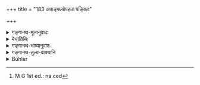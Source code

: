 +++
title = "183 अपाङ्क्त्योपहता पङ्क्तिः"

+++

<details><summary>गङ्गानथ-मूलानुवादः</summary>

Now listen to the full description of those chief of twice-born men, the sanctifiers of company, by which best of the twice-born a company defiled by men unworthy of company becomes purified.—(183)
</details>

<details><summary>मेधातिथिः</summary>

**अपङ्क्त्यैः** पूर्वोक्तैर् **उपहता** दूषिता **पङ्क्तिः** परिषद् **यैर्** ब्राह्मणैः **पाव्यते** निर्दोषा क्रियते । **तान्** वक्ष्यमाणैः श्लोकैः शृणुत । **कार्त्स्न्येन** निःशेषेण ब्रवीमि । अर्थवादरूपाण्य् अन्यानि पदानि । यथैवैकत्र भुञ्जानो दुष्टो दूषयति अदुष्टान् एवं पङ्क्तिपावनः स्वगुणातिशयाद् अन्येषाम् अपि दोषान् अपनुदतीत्य् अस्यार्थः । न चानेनापङ्क्त्यानां भोजनम् अनुज्ञाप्यते, किं तर्हि पङ्क्तिपावनो ऽवश्यम् अन्वेषितव्यः । तस्मिंश् च लब्धे यद्य् अन्ये नातिनिपुणतः परीक्षिताः त्रिपुरुषं यावत् तथापि, तथापि न चेद्[^३११] उपलभ्यमानदोषाः, वृथापि भोजयितव्या इत्य् एवमर्थः पङ्क्तिपावनोपदेशः ॥ ३.१७३ ॥


[^३११]:
     M G 1st ed.: na ced
</details>

<details><summary>गङ्गानथ-भाष्यानुवादः</summary>

‘*By men unworthy of company*’—as described above—‘*defiled*’—rendered defective,—‘*company*’—assembly—by which *Brāhmaṇas* ‘*become purified*’—rendered free from defilement,—to those ‘*listen*’— as described in the coming verses;—‘*full*’—the description that is being given by me fully.

The remaining words are purely laudatory reiterations. What is meant is that the ‘sanctifier of company,’ by reason of the excellence of his qualities, removes the defects of other persons also by dining with them; just as the impure man, dining with others, makes even faultless men defective.

This verse does not sanction the feeding of men unworthy of company. All that it means is, that one should always seek for the ‘sanctifier of company;’ and that if one such person has been found, one might feed,—even though it he futile to do so,—those who have not been carefully examined to three degrees of ancestors, if they are not found to be marked by any perceptible disqualifications. It is with this end in view that the author provides the description of the ‘sanctifier of company.’—(183)
</details>

<details><summary>गङ्गानथ-तुल्य-वाक्यानि</summary>

*Mahābhārata* (13. 90, 24).—‘O chief of the Bharatas, these should be
regarded as *sanctifiers of company*; these I am going to describe with reasons for the same; do please examine such Brāhmaṇas.’

*Mahābhārata* (37).—‘These sanctify the company so far as they see them;
that is why they are called the *sanctifiers of company*.’
</details>

<details><summary>Bühler</summary>

183	Now hear by what chief of twice-born men a company defiled by (the presence of) unworthy (guests) is purified, and the full (description of) the Brahmanas who sanctify a company.
</details>
